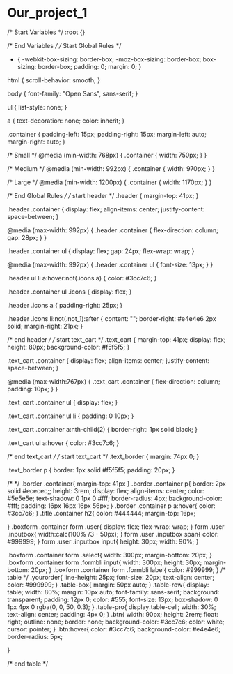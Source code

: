 # Our_project_1
/* Start Variables */
:root {}

/* End Variables */
/* Start Global Rules */
* {
    -webkit-box-sizing: border-box;
    -moz-box-sizing: border-box;
    box-sizing: border-box;
    padding: 0;
    margin: 0;
}

html {
    scroll-behavior: smooth;
}

body {
    font-family: "Open Sans", sans-serif;
}

ul {
    list-style: none;
}

a {
    text-decoration: none;
    color: inherit;
}

.container {
    padding-left: 15px;
    padding-right: 15px;
    margin-left: auto;
    margin-right: auto;
}

/* Small */
@media (min-width: 768px) {
    .container {
        width: 750px;
    }
}

/* Medium */
@media (min-width: 992px) {
    .container {
        width: 970px;
    }
}

/* Large */
@media (min-width: 1200px) {
    .container {
        width: 1170px;
    }
}

/* End Global Rules */
/* start header */
.header {
    margin-top: 41px;
}

.header .container {
    display: flex;
    align-items: center;
    justify-content: space-between;
}

@media (max-width: 992px) {
    .header .container {
        flex-direction: column;
        gap: 28px;
    }
}

.header .container ul {
    display: flex;
    gap: 24px;
    flex-wrap: wrap;
}

@media (max-width: 992px) {
    .header .container ul {
        font-size: 13px;
    }
}

.header ul li a:hover:not(.icons a) {
    color: #3cc7c6;
}

.header .container ul .icons {
    display: flex;
}

.header .icons a {
    padding-right: 25px;
}

.header .icons li:not(.not_1):after {
    content: "";
    border-right: #e4e4e6 2px solid;
    margin-right: 21px;
}

/* end header */
/* start text_cart */
.text_cart {
    margin-top: 41px;
    display: flex;
    height: 80px;
    background-color: #f5f5f5;
}

.text_cart .container {
    display: flex;
    align-items: center;
    justify-content: space-between;
}

@media (max-width:767px) {
.text_cart .container {
    flex-direction: column;
     padding: 10px;
    }
}

.text_cart .container ul {
    display: flex;
}

.text_cart .container ul li {
    padding: 0 10px;
}

.text_cart .container a:nth-child(2) {
    border-right: 1px solid black;
}

.text_cart ul a:hover {
    color: #3cc7c6;
}

/* end text_cart */
/* start text_cart */
.text_border {
    margin: 74px 0;
}

.text_border p {
    border: 1px solid #f5f5f5;
    padding: 20px;
}

/*  */
.border .container{
    margin-top: 41px
}
.border .container p{
    border: 2px solid #ececec;;
    height: 3rem;
    display: flex; 
    align-items: center;
    color: #5e5e5e;
    text-shadow: 0 1px 0 #fff;
    border-radius: 4px;
    background-color: #fff;
    padding: 16px 16px 16px 56px;
}
.border .container p a:hover{
    color: #3cc7c6;
}
.title .container h2{
    color: #444444;
    margin-top: 16px;
        
}
.boxform .container form .user{
    display: flex;
    flex-wrap: wrap;
}
form .user .inputbox{
    width:calc(100% /3 - 50px);
}
form .user .inputbox span{
    color: #999999;
}
form .user .inputbox input{
    height: 30px;
    width: 90%;
}

.boxform .container form .select{
    width: 300px;
    margin-bottom: 20px;
}
.boxform .container form .formbli input{
    width: 300px;
    height: 30px;
    margin-bottom: 20px;
}
.boxform .container form .formbli label{
    color: #999999;
}
/* table */
.yourorder{
    line-height: 25px;
    font-size: 20px;
    text-align: center;
    color: #999999;
}
.table-box{
    margin: 50px auto;
}
.table-row{
    display: table;
    width: 80%;
    margin: 10px auto;
    font-family: sans-serif;
    background: transparent;
    padding: 12px 0;
    color: #555;
    font-size: 13px;
    box-shadow: 0 1px 4px 0 rgba(0, 0, 50, 0.3);
}
.table-pro{
    display:table-cell; 
    width: 30%;
    text-align: center;
    padding: 4px 0;
}
.btn{
    width: 90px;
    height: 2rem;
    float: right;
    outline: none;
    border: none;
    background-color: #3cc7c6;
    color: white;
    cursor: pointer;
}
.btn:hover{
    color: #3cc7c6;
    background-color: #e4e4e6;
    border-radius: 5px;
    
}


/* end table */
